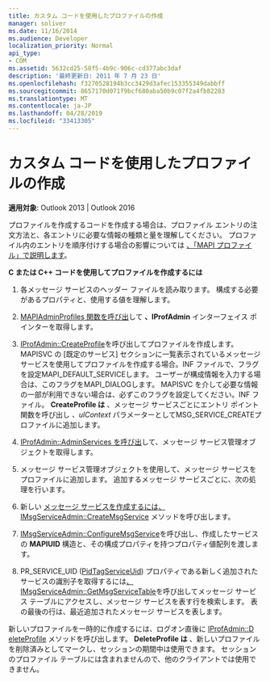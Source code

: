 ```yaml
---
title: カスタム コードを使用したプロファイルの作成
manager: soliver
ms.date: 11/16/2014
ms.audience: Developer
localization_priority: Normal
api_type:
- COM
ms.assetid: 5632cd25-58f5-4b9c-906c-cd377abc3daf
description: '最終更新日: 2011 年 7 月 23 日'
ms.openlocfilehash: f3270528194b3cc3429d3afec153355349dabbff
ms.sourcegitcommit: 8657170d071f9bcf680aba50b9c07f2a4fb82283
ms.translationtype: MT
ms.contentlocale: ja-JP
ms.lasthandoff: 04/28/2019
ms.locfileid: "33413305"
---
```

# <a name="creating-a-profile-by-using-custom-code"></a>カスタム コードを使用したプロファイルの作成

  
  
**適用対象**: Outlook 2013 | Outlook 2016 
  
プロファイルを作成するコードを作成する場合は、プロファイル エントリの注文方法と、各エントリに必要な情報の種類と量を理解してください。 プロファイル内のエントリを順序付けする場合の影響については [、「MAPI プロファイル」で説明します](mapi-profiles.md)。
  
 **C または C++ コードを使用してプロファイルを作成するには**
  
1. 各メッセージ サービスのヘッダー ファイルを読み取ります。 構成する必要があるプロパティと、使用する値を理解します。
    
2. [MAPIAdminProfiles 関数を呼び出](mapiadminprofiles.md)して **、IProfAdmin** インターフェイス ポインターを取得します。 
    
3. [IProfAdmin::CreateProfile](iprofadmin-createprofile.md)を呼び出してプロファイルを作成します。 MAPISVC の [既定のサービス] セクションに一覧表示されているメッセージ サービスを使用してプロファイルを作成する場合。INF ファイルで、フラグを設定MAPI_DEFAULT_SERVICEします。 ユーザーが構成情報を入力する場合は、このフラグをMAPI_DIALOGします。 MAPISVC を介して必要な情報の一部が利用できない場合は、必ずこのフラグを設定してください。INF ファイル。 **CreateProfile は** 、メッセージ サービスごとにエントリ ポイント関数を呼び出し  _、ulContext_ パラメーターとしてMSG_SERVICE_CREATEプロファイルに追加します。 
    
4. [IProfAdmin::AdminServices を呼び出](iprofadmin-adminservices.md)して、メッセージ サービス管理オブジェクトを取得します。 
    
5. メッセージ サービス管理オブジェクトを使用して、メッセージ サービスをプロファイルに追加します。 追加するメッセージ サービスごとに、次の処理を行います。
    
1. 新しい [メッセージ サービスを作成するには、IMsgServiceAdmin::CreateMsgService](imsgserviceadmin-createmsgservice.md) メソッドを呼び出します。 
    
2. [IMsgServiceAdmin::ConfigureMsgService](imsgserviceadmin-configuremsgservice.md)を呼び出し、作成したサービスの **MAPIUID** 構造と、その構成プロパティを持つプロパティ値配列を渡します。 
    
6. PR_SERVICE_UID ([PidTagServiceUid](pidtagserviceuid-canonical-property.md)) プロパティである新しく追加されたサービスの識別子を取得するには[、IMsgServiceAdmin::GetMsgServiceTable](imsgserviceadmin-getmsgservicetable.md)を呼び出してメッセージ サービス テーブルにアクセスし、メッセージ サービスを表す行を検索します。  表の最後の行は、最近追加されたメッセージ サービスを表します。 
    
新しいプロファイルを一時的に作成するには、ログオン直後に [IProfAdmin::D eleteProfile](iprofadmin-deleteprofile.md) メソッドを呼び出します。 **DeleteProfile は** 、新しいプロファイルを削除済みとしてマークし、セッションの期間中は使用できます。 セッションのプロファイル テーブルには含まれませんので、他のクライアントでは使用できません。 
  

